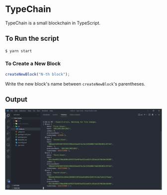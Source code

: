 # TypeChain

TypeChain is a small blockchain in TypeScript.

## To Run the script
`$ yarn start`

### To Create a New Block
```typescript
createNewBlock("N-th block");
```
Write the new block's name between `createNewBlock`'s parentheses.

## Output
![Console output](https://github.com/nayeonshin/type-chain/blob/main/assets/output.png)